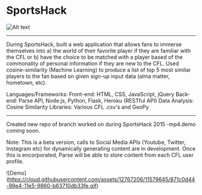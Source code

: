 # SportsHack



![Alt text]( https://cloud.githubusercontent.com/assets/12767206/11461016/8d9cd3ac-96af-11e5-8432-f8bd54eb1088.png "Optional title")
**************************************************************************************************************************************
During SportsHack, built a web application that allows fans to immerse themselves into a) the world of their favorite player if they are familiar with the CFL or b) have the choice to be matched with a player based of the commonality of personal information if they are new to the CFL. Used cosine-similarity (Machine Learning) to produce a list of top 5 most similar players to the fan based on given sign-up input data (alma matter, hometown, etc).

Languages/Frameworks: 
Front-end: HTML, CSS, JavaScript, jQuery 
Back-end: Parse API, Node.js, Python, Flask, Heroku (RESTful API)
Data Analysis: Cosine Similarity 
Libraries: Various CFL .csv's and GeoPy

**************************************************************************************************************************************
Created new repo of branch worked on during SportsHack 2015
-mp4.demo coming soon. 

Note: This is a beta version, calls to Social Media APIs (Youtube, Twitter, Instagram etc) for dynamically generating content are in development. Once this is encorporated, Parse will be able to store content from each CFL user profile.  


 ![Demo] (https://cloud.githubusercontent.com/assets/12767206/11579645/871c0d44-99e4-11e5-9860-b63710db33fe.gif) 


